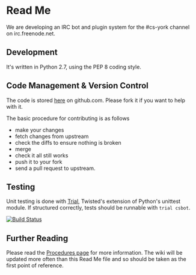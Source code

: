 # Read Me #

We are developing an IRC bot and plugin system for the #cs-york channel on irc.freenode.net.

## Development ##
It's written in Python 2.7, using the PEP 8 coding style.

## Code Management & Version Control ##
The code is stored [here](http://github.com/HackSoc/csbot/) on github.com. Please fork it if you want to help with it.

The basic procedure for contributing is as follows

- make your changes
- fetch changes from upstream
- check the diffs to ensure nothing is broken
- merge
- check it all still works
- push it to your fork
- send a pull request to upstream.

## Testing ##

Unit testing is done with [Trial](http://twistedmatrix.com/documents/current/core/howto/trial.html), 
Twisted's extension of Python's unittest module.  If structured correctly, tests should be runnable 
with `trial csbot`.

[![Build Status](https://secure.travis-ci.org/HackSoc/csbot.png)](http://travis-ci.org/HackSoc/csbot)

## Further Reading ##
Please read the [Procedures page](https://github.com/HackSoc/csbot/wiki/Procedure) for more information. The wiki will be updated more often than this Read Me file and so should be taken as the first point of reference.
